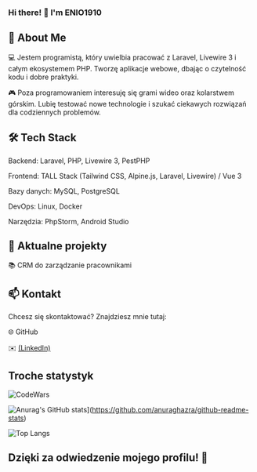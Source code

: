 ### Hi there! 👋 I'm ENIO1910

## 🚀 About Me

 💻 Jestem programistą, który uwielbia pracować z Laravel, Livewire 3 i całym ekosystemem PHP. Tworzę aplikacje webowe, dbając o czytelność kodu i dobre praktyki.

 🎮 Poza programowaniem interesuję się grami wideo oraz kolarstwem górskim. Lubię testować nowe technologie i szukać ciekawych rozwiązań dla codziennych problemów.

## 🛠 Tech Stack

 Backend: Laravel, PHP, Livewire 3, PestPHP

 Frontend: TALL Stack (Tailwind CSS, Alpine.js, Laravel, Livewire) / Vue 3

 Bazy danych: MySQL, PostgreSQL

 DevOps: Linux, Docker

 Narzędzia: PhpStorm, Android Studio

## 📌 Aktualne projekty

 📚 CRM do zarządzanie pracownikami

## 📫 Kontakt

 Chcesz się skontaktować? Znajdziesz mnie tutaj:

 🌐 GitHub

 ✉️ [(LinkedIn)](https://www.linkedin.com/in/staniewski/)

## Troche statystyk
 ![CodeWars](https://www.codewars.com/users/ENIO1910/badges/large)

 ![Anurag's GitHub stats](https://github-readme-stats.vercel.app/api?username=ENIO1910)](https://github.com/anuraghazra/github-readme-stats)

 ![Top Langs](https://github-readme-stats.vercel.app/api/top-langs/?username=ENIO1910&layout=compact&theme=radical)


## Dzięki za odwiedzenie mojego profilu! 🚀
